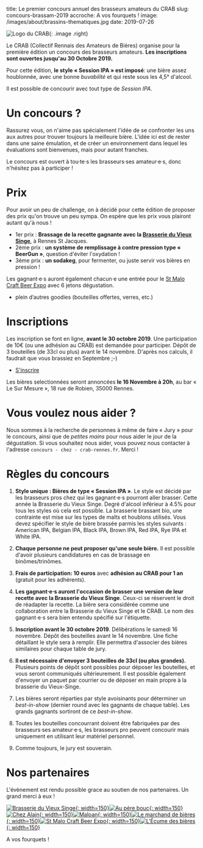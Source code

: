 title: Le premier concours annuel des brasseurs amateurs du CRAB
slug: concours-brassam-2019
accroche: A vos fourquets !
image: /images/about/brassins-thematiques.jpg
date: 2019-07-26

![Logo du CRAB](/images/about/crab-logo-petit.jpg){: .image .right}

Le CRAB (Collectif Rennais des Amateurs de Bières) organise pour la première édition un concours des brasseurs amateurs. **Les inscriptions sont ouvertes jusqu'au 30 Octobre 2019.**

Pour cette édition, **le style « Session IPA » est imposé**: une bière assez houblonnée, avec une bonne *buvabilité* et qui reste sous les 4,5° d'alcool.

Il est possible de concourir avec tout type de *Session IPA*.

# Un concours ?

Rassurez vous, on n'aime pas spécialement l'idée de se confronter les uns aux autres pour trouver toujours la meilleure bière. L'idée ici est de rester dans une saine émulation, et de créer un environnement dans lequel les évaluations sont bienvenues, mais pour autant franches.

Le concours est ouvert à tou·te·s les brasseurs·ses amateur·e·s, donc n'hésitez pas à participer !

# Prix

Pour avoir un peu de challenge, on à décidé pour cette édition de proposer des prix qu'on trouve un peu sympa. On espère que les prix vous plairont autant qu'à nous !

- 1er prix : **Brassage de la recette gagnante avec la [Brasserie du Vieux Singe](https://www.vieuxsinge.com)**, à Rennes St Jacques.
- 2ème prix : **un système de remplissage à contre pression type « BeerGun »**, question d'éviter l'oxydation !
- 3ème prix : **un sodakeg**, pour fermenter, ou juste servir vos bières en pression !

Les gagnant·e·s auront également chacun·e une entrée pour le [St Malo Craft Beer Expo](https://saintmalocraftbeerexpo.com/) avec 6 jetons dégustation.

+ plein d’autres goodies (bouteilles offertes, verres, etc.)

# Inscriptions

Les inscription se font en ligne, **avant le 30 octobre 2019**. Une participation de 10€ (ou une adhésion au CRAB) est demandée pour participer. Dépôt de 3 bouteilles (de 33cl ou plus) avant le 14 novembre. D'après nos calculs, il faudrait que vous brassiez en Septembre ;-)

<ul class="actions actions-centered">
    <li>
        <a class="button style1 big" href="https://alexis605337.typeform.com/to/MtYK7u" target="_blank">S'inscrire </a>
    </li>
</ul>
<footer class="style1"><p class="spacer"></p></footer>

Les bières selectionnées seront annoncées **le 16 Novembre à 20h**, au bar « Le Sur Mesure », 18 rue de Robien, 35000 Rennes.

# Vous voulez nous aider ?

Nous sommes à la recherche de personnes à même de faire « Jury » pour le concours, ainsi que de *petites mains* pour nous aider le jour de la dégustation. Si vous souhaitez nous aider, vous pouvez nous contacter à l'adresse `concours - chez - crab-rennes.fr`. Merci !

# Règles du concours

1. **Style unique : Bières de type « Session IPA »**. Le style est décidé par les brasseurs pros chez qui les gagnant⋅e⋅s pourront aller brasser. Cette année la Brasserie du Vieux Singe. Degré d'alcool inférieur à 4.5% pour tous les styles où cela est possible. La brasserie brassant bio, une contrainte est mise sur les types de malts et houblons utilisés. Vous devez spécifier le style de bière brassée parmis les styles suivants : American IPA, Belgian IPA, Black IPA, Brown IPA, Red IPA, Rye IPA et White IPA.

2. **Chaque personne ne peut proposer qu'une seule bière.** Il est possible d'avoir plusieurs candidatures en cas de brassage en binômes/trinômes.

3. **Frais de participation: 10 euros** avec **adhésion au CRAB pour 1 an** (gratuit pour les adhérents).

4. **Les gagnant⋅e⋅s auront l'occasion de brasser une version de leur recette avec la Brasserie du Vieux Singe**. Ceux-ci se réservent le droit de réadapter la recette. La bière sera considérée comme une collaboration  entre la Brasserie du Vieux Singe et le CRAB. Le nom des gagnant⋅e⋅s sera bien entendu spécifié sur l'étiquette.

5. **Inscription avant le 30 octobre 2019**. Délibérations le samedi 16 novembre.  Dépôt des bouteilles avant le 14 novembre. Une fiche détaillant le style sera à remplir. Elle permettra d'associer des bières similaires pour chaque table de jury.

6. **Il est nécessaire d'envoyer 3 bouteilles de 33cl (ou plus grandes).** Plusieurs points de dépôt sont possibles pour déposer les bouteilles, et vous seront communiqués ultérieurement. Il est possible également d'envoyer un paquet par courrier ou de déposer en main propre à la brasserie du Vieux-Singe.

7. Les bières seront réparties par style avoisinants pour déterminer un *best-in-show* (dernier round avec les gagnants de chaque table). Les grands gagnants sortiront de ce *best-in-show*.  

8. Toutes les bouteilles concourrant doivent être fabriquées par des brasseurs·ses amateur·e·s, les brasseurs pro peuvent concourir mais uniquement en utilisant leur matériel personnel.

9. Comme toujours, le jury est souverain.

# Nos partenaires

L'évènement est rendu possible grace au soutien de nos partenaires. Un grand merci à eux !

[![Brasserie du Vieux Singe](/images/concours2019/partenaires/vieuxsinge.png){: width=150}](https://www.vieuxsinge.com)[![Au père bouc](/images/concours2019/partenaires/perebouc.png){: width=150}](https://www.facebook.com/auperebouccave)[![Chez Alain](/images/concours2019/partenaires/alain.gif){: width=150}](https://fr-fr.facebook.com/pages/category/Shopping---Retail/Chez-Alain-637261699686875/)[![Maloan](/images/concours2019/partenaires/maloan.png){: width=150}](http://maloan.fr/)[![Le marchand de bières](/images/concours2019/partenaires/biozh.jpeg){: width=150}](http://www.biozh.fr)[![St Malo Craft Beer Expo](/images/concours2019/partenaires/stmalocraftbeerexpo.png){: width=150}](https://saintmalocraftbeerexpo.com/)[![L'Écume des bières](/images/concours2019/partenaires/ecumedesbieres.png){: width=150}](https://www.lecumedesbieres.fr/)

A vos fourquets !
